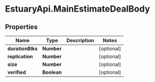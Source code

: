 # EstuaryApi.MainEstimateDealBody

## Properties
Name | Type | Description | Notes
------------ | ------------- | ------------- | -------------
**durationBlks** | **Number** |  | [optional] 
**replication** | **Number** |  | [optional] 
**size** | **Number** |  | [optional] 
**verified** | **Boolean** |  | [optional] 

